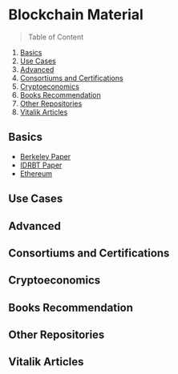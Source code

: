 # Blockchain Material

> Table of Content

1. [Basics](#basics)
2. [Use Cases](#use-cases)
3. [Advanced](#advanced)
4. [Consortiums and Certifications](#consortiums-and-certifications)
5. [Cryptoeconomics](#cryptoeconomics)
6. [Books Recommendation](#books-recommendation)
7. [Other Repositories](#other-repositories)
8. [Vitalik Articles](#vitalik-articles)



**Basics**
---

* [Berkeley Paper](http://scet.berkeley.edu/wp-content/uploads/BlockchainPaper.pdf)
* [IDRBT Paper](http://www.idrbt.ac.in/assets/publications/Best%20Practices/BCT.pdf)
* [Ethereum](https://blockgeeks.com/introduction-to-ethereum-blockchain)




**Use Cases**
---


**Advanced**
---


**Consortiums and Certifications**
---


**Cryptoeconomics**
---


**Books Recommendation**
---


**Other Repositories**
---


**Vitalik Articles**
---
